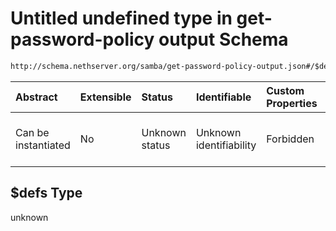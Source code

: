 # Untitled undefined type in get-password-policy output Schema

```txt
http://schema.nethserver.org/samba/get-password-policy-output.json#/$defs
```



| Abstract            | Extensible | Status         | Identifiable            | Custom Properties | Additional Properties | Access Restrictions | Defined In                                                                                        |
| :------------------ | :--------- | :------------- | :---------------------- | :---------------- | :-------------------- | :------------------ | :------------------------------------------------------------------------------------------------ |
| Can be instantiated | No         | Unknown status | Unknown identifiability | Forbidden         | Allowed               | none                | [get-password-policy-output.json\*](samba/get-password-policy-output.json "open original schema") |

## $defs Type

unknown
